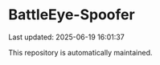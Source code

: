 # BattleEye-Spoofer

Last updated: 2025-06-19 16:01:37

This repository is automatically maintained.
